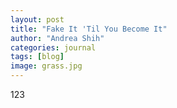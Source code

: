 ```yaml
---
layout: post
title: "Fake It 'Til You Become It"
author: "Andrea Shih"
categories: journal
tags: [blog]
image: grass.jpg
---
```


123
&nbsp;

